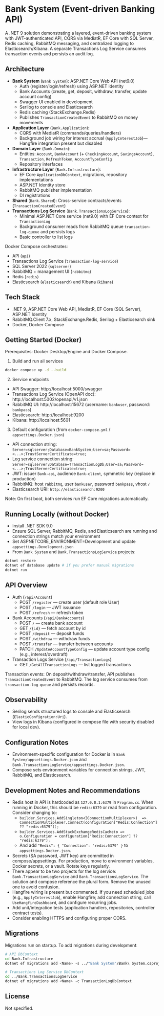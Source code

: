 # Bank System (Event-driven Banking API)

A .NET 9 solution demonstrating a layered, event-driven banking system with JWT-authenticated API, CQRS via MediatR, EF Core with SQL Server, Redis caching, RabbitMQ messaging, and centralized logging to Elasticsearch/Kibana. A separate Transactions Log Service consumes transaction events and persists an audit log.

## Architecture
- **Bank System** (`Bank System`): ASP.NET Core Web API (net9.0)
  - Auth (register/login/refresh) using ASP.NET Identity
  - Bank Accounts (create, get, deposit, withdraw, transfer, update account config)
  - Swagger UI enabled in development
  - Serilog to console and Elasticsearch
  - Redis caching (StackExchange.Redis)
  - Publishes `TransactionCreatedEvent` to RabbitMQ on money movements
- **Application Layer** (`Bank.Application`):
  - CQRS with MediatR (commands/queries/handlers)
  - Background job wiring for interest accrual (`ApplyInterestJob`)—Hangfire integration present but disabled
- **Domain Layer** (`Bank.Domain`):
  - Entities: `Account`, `BankAccount` (+ `CheckingAccount`, `SavingsAccount`), `Transaction`, `RefreshToken`, `AccountTypeConfig`
  - Repository interfaces
- **Infrastructure Layer** (`Bank.Infrastructure`):
  - EF Core `ApplicationDbContext`, migrations, repository implementations
  - ASP.NET Identity store
  - RabbitMQ publisher implementation
  - DI registrations
- **Shared** (`Bank.Shared`): Cross-service contracts/events (`TransactionCreatedEvent`)
- **Transactions Log Service** (`Bank.TransactionsLogService`):
  - Minimal ASP.NET Core service (net9.0) with EF Core context for `TransactionLog`
  - Background consumer reads from RabbitMQ queue `transaction-log-queue` and persists logs
  - Basic controller to list logs

Docker Compose orchestrates:
- API (`api`)
- Transactions Log Service (`transaction-log-service`)
- SQL Server 2022 (`sqlserver`)
- RabbitMQ + management UI (`rabbitmq`)
- Redis (`redis`)
- Elasticsearch (`elasticsearch`) and Kibana (`kibana`)

## Tech Stack
- .NET 9, ASP.NET Core Web API, MediatR, EF Core (SQL Server), ASP.NET Identity
- RabbitMQ.Client 7.x, StackExchange.Redis, Serilog + Elasticsearch sink
- Docker, Docker Compose

## Getting Started (Docker)
Prerequisites: Docker Desktop/Engine and Docker Compose.

1) Build and run all services

```bash
docker compose up -d --build
```

2) Service endpoints
- API Swagger: http://localhost:5000/swagger
- Transactions Log Service (OpenAPI doc): http://localhost:5002/openapi/v1.json
- RabbitMQ UI: http://localhost:15672 (username: `bankuser`, password: `bankpass`)
- Elasticsearch: http://localhost:9200
- Kibana: http://localhost:5601

3) Default configuration (from `docker-compose.yml` / `appsettings.Docker.json`)
- API connection string: `Server=sqlserver;Database=BankSystem;User=sa;Password=<...>;TrustServerCertificate=true;`
- Log service connection string: `Server=sqlserver;Database=TransactionLogDb;User=sa;Password=<...>;TrustServerCertificate=true;`
- JWT: issuer `Bank-api`, audience `Bank-client`, symmetric key (replace in production)
- RabbitMQ: host `rabbitmq`, user `bankuser`, password `bankpass`, vhost `/`
- Elasticsearch URI: `http://elasticsearch:9200`

Note: On first boot, both services run EF Core migrations automatically.

## Running Locally (without Docker)
- Install .NET SDK 9.0
- Ensure SQL Server, RabbitMQ, Redis, and Elasticsearch are running and connection strings match your environment
- Set ASPNETCORE_ENVIRONMENT=Development and update `appsettings.Development.json`
- From `Bank System` and `Bank.TransactionsLogService` projects:

```bash
dotnet restore
dotnet ef database update # if you prefer manual migrations
dotnet run
```

## API Overview
- Auth (`/api/Account`)
  - POST `/register` — create user (default role User)
  - POST `/login` — JWT issuance
  - POST `/refresh` — refresh token
- Bank Accounts (`/api/BankAccounts`)
  - POST `/` — create bank account
  - GET `/{id}` — fetch account by id
  - POST `/deposit` — deposit funds
  - POST `/withdraw` — withdraw funds
  - POST `/transfer` — transfer between accounts
  - PATCH `/UpdateAccountTypeConfig` — update account type config (e.g., interest/overdraft)
- Transaction Logs Service (`/api/TransactionLogs`)
  - GET `/GetAllTransactionLogs` — list logged transactions

Transaction events: On deposit/withdraw/transfer, API publishes `TransactionCreatedEvent` to RabbitMQ. The log service consumes from `transaction-log-queue` and persists records.

## Observability
- Serilog sends structured logs to console and Elasticsearch (`ElasticConfigration:Uri`).
- View logs in Kibana (configured in compose file with security disabled for local dev).

## Configuration Notes
- Environment-specific configuration for Docker is in `Bank System/appsettings.Docker.json` and `Bank.TransactionsLogService/appsettings.Docker.json`.
- Compose sets environment variables for connection strings, JWT, RabbitMQ, and Elasticsearch.

## Development Notes and Recommendations
- Redis host in API is hardcoded as `127.0.0.1:6379` in `Program.cs`. When running in Docker, this should be `redis:6379` or read from configuration. Consider changing to:
  - `builder.Services.AddSingleton<IConnectionMultiplexer>(_ => ConnectionMultiplexer.Connect(configuration["Redis:Connection"] ?? "redis:6379"));`
  - `builder.Services.AddStackExchangeRedisCache(o => o.Configuration = configuration["Redis:Connection"] ?? "redis:6379");`
  - And add `"Redis": { "Connection": "redis:6379" }` to `appsettings.Docker.json`.
- Secrets (SA password, JWT key) are committed in compose/appsettings. For production, move to environment variables, Docker secrets, or a vault. Rotate keys regularly.
- There appear to be two projects for the log service: `Bank.TransactionLogService` and `Bank.TransactionsLogService`. The solution and compose reference the plural form. Remove the unused one to avoid confusion.
- Hangfire wiring is present but commented. If you need scheduled jobs (e.g., `ApplyInterestJob`), enable Hangfire; add connection string, call `UseHangfireDashboard`, and configure recurring jobs.
- Add unit/integration tests (application handlers, repositories, controller contract tests).
- Consider enabling HTTPS and configuring proper CORS.

## Migrations
Migrations run on startup. To add migrations during development:

```bash
# API DbContext
cd Bank.Infrastructure
dotnet ef migrations add <Name> -s ../"Bank System"/Bank\ System.csproj -c ApplicationDbContext

# Transactions Log Service DbContext
cd ../Bank.TransactionsLogService
dotnet ef migrations add <Name> -c TransactionLogDbContext
```

## License
Not specified.
